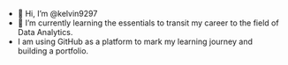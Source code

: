 - 👋 Hi, I’m @kelvin9297
- 🌱 I’m currently learning the essentials to transit my career to the field of Data Analytics.
- I am using GitHub as a platform to mark my learning journey and building a portfolio.


<!---
kelvin9297/kelvin9297 is a ✨ special ✨ repository because its `README.md` (this file) appears on your GitHub profile.
You can click the Preview link to take a look at your changes.
--->
